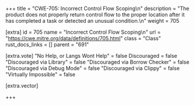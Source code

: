 +++
title = "CWE-705: Incorrect Control Flow Scoping\n"
description = "The product does not properly return control flow to the proper location after it has completed a task or detected an unusual condition.\n"
weight = 705

[extra]
id = 705
name = "Incorrect Control Flow Scoping\n"
url = "https://cwe.mitre.org/data/definitions/705.html"
class = "Class"
rust_docs_links = []
parent = "691"

[extra.vote]
"No Help, or Langs Wont Help" = false
Discouraged = false
"Discouraged via Library" = false
"Discouraged via Borrow Checker" = false
"Discouraged via Debug Mode" = false
"Discouraged via Clippy" = false
"Virtually Impossible" = false

[extra.vector]

+++